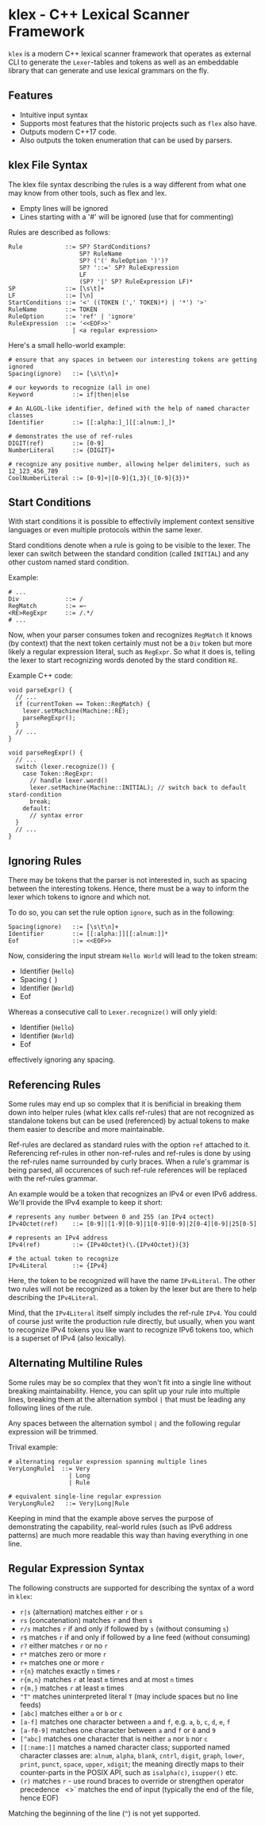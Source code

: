klex - C++ Lexical Scanner Framework
====================================

`klex` is a modern C++ lexical scanner framework that operates as external CLI to generate
the `Lexer`-tables and tokens as well as an embeddable library that can generate and
use lexical grammars on the fly.

Features
--------

- Intuitive input syntax
- Supports most features that the historic projects such as `flex` also have.
- Outputs modern C++17 code.
- Also outputs the token enumeration that can be used by parsers.

klex File Syntax
----------------

The klex file syntax describing the rules is a way different from what one may know
from other tools, such as flex and lex.

- Empty lines will be ignored
- Lines starting with a '#' will be ignored (use that for commenting)

Rules are described as follows:

```
Rule            ::= SP? StardConditions?
                    SP? RuleName
                    SP? ('(' RuleOption ')')?
                    SP? '::=' SP? RuleExpression
                    LF
                    (SP? '|' SP? RuleExpression LF)*
SP              ::= [\s\t]+
LF              ::= [\n]
StartConditions ::= '<' ((TOKEN (',' TOKEN)*) | '*') '>'
RuleName        ::= TOKEN
RuleOption      ::= 'ref' | 'ignore'
RuleExpression  ::= '<<EOF>>'
                  | <a regular expression>
```

Here's a small hello-world example:

```
# ensure that any spaces in between our interesting tokens are getting ignored
Spacing(ignore)   ::= [\s\t\n]+

# our keywords to recognize (all in one)
Keyword           ::= if|then|else

# An ALGOL-like identifier, defined with the help of named character classes
Identifier        ::= [[:alpha:]_][[:alnum:]_]*

# demonstrates the use of ref-rules
DIGIT(ref)        ::= [0-9]
NumberLiteral     ::= {DIGIT}+

# recognize any positive number, allowing helper delimiters, such as 12_123_456_789
CoolNumberLiteral ::= [0-9]+|[0-9]{1,3}(_[0-9]{3})*
```

Start Conditions
----------------

With start conditions it is possible to effectivily implement context sensitive languages
or even multiple protocols within the same lexer.

Stard conditions denote when a rule is going to be visible to the lexer. The lexer can switch
between the standard condition (called `INITIAL`) and any other custom named stard condition.

Example:

```
# ...
Div             ::= /
RegMatch        ::= =~
<RE>RegExpr     ::= /.*/
# ...
```

Now, when your parser consumes token and recognizes `RegMatch` it knows (by context) that the next
token certainly must not be a `Div` token but more likely a regular expression literal, such as
`RegExpr`. So what it does is, telling the lexer to start recognizing words denoted by
the stard condition `RE`.

Example C++ code:

```
void parseExpr() {
  // ...
  if (currentToken == Token::RegMatch) {
    lexer.setMachine(Machine::RE);
    parseRegExpr();
  }
  // ...
}

void parseRegExpr() {
  // ...
  switch (lexer.recognize()) {
    case Token::RegExpr:
      // handle lexer.word()
      lexer.setMachine(Machine::INITIAL); // switch back to default stard-condition
      break;
    default:
      // syntax error
  }
  // ...
}
```

Ignoring Rules
--------------

There may be tokens that the parser is not interested in, such as spacing between the interesting
tokens. Hence, there must be a way to inform the lexer which tokens to ignore and which not.

To do so, you can set the rule option `ignore`, such as in the following:

```
Spacing(ignore)   ::= [\s\t\n]+
Identifier        ::= [[:alpha:]][[:alnum:]]*
Eof               ::= <<EOF>>
```

Now, considering the input stream `Hello World` will lead to the token stream:

- Identifier (`Hello`)
- Spacing (` `)
- Identifier (`World`)
- Eof

Whereas a consecutive call to `Lexer.recognize()` will only yield:

- Identifier (`Hello`)
- Identifier (`World`)
- Eof

effectively ignoring any spacing.


Referencing Rules
-----------------

Some rules may end up so complex that it is benificial in breaking them down into
helper rules (what klex calls ref-rules) that are not recognized as standalone tokens but
can be used (referenced) by actual tokens to make them easier to describe and more maintainable.

Ref-rules are declared as standard rules with the option `ref` attached to it.
Referencing ref-rules in other non-ref-rules and ref-rules is done by using
the ref-rules name surrounded by curly braces. When a rule's grammar is being parsed,
all occurences of such ref-rule references will be replaced with the ref-rules grammar.

An example would be a token that recognizes an IPv4 or even IPv6 address.
We'll provide the IPv4 example to keep it short:

```
# represents any number between 0 and 255 (an IPv4 octect)
IPv4Octet(ref)    ::= [0-9]|[1-9][0-9]|1[0-9][0-9]|2[0-4][0-9]|25[0-5]

# represents an IPv4 address
IPv4(ref)         ::= {IPv4Octet}(\.{IPv4Octet}){3}

# the actual token to recognize
IPv4Literal       ::= {IPv4}
```

Here, the token to be recognized will have the name `IPv4Literal`. The other two rules will
not be recognized as a token by the lexer but are there to help describing the `IPv4Literal`.

Mind, that the `IPv4Literal` itself simply includes the ref-rule `IPv4`. You could of course
just write the production rule directly, but usually, when you want to recognize IPv4 tokens
you like want to recognize IPv6 tokens too, which is a superset of IPv4 (also lexically).

Alternating Multiline Rules
---------------------------

Some rules may be so complex that they won't fit into a single line without breaking maintainability.
Hence, you can split up your rule into multiple lines, breaking them at the alternation symbol `|`
that must be leading any following lines of the rule.

Any spaces between the alternation symbol `|` and the following regular expression will be trimmed.

Trival example:
```
# alternating regular expression spanning multiple lines
VeryLongRule1  ::= Very
                 | Long
                 | Rule

# equivalent single-line regular expression
VeryLongRule2   ::= Very|Long|Rule
```

Keeping in mind that the example above serves the purpose of demonstrating the capability,
real-world rules (such as IPv6 address patterns) are much more readable this way than
having everything in one line.

Regular Expression Syntax
-------------------------

The following constructs are supported for describing the syntax of a word in `klex`:

- `r|s` (alternation) matches either `r` or `s`
- `rs` (concatenation) matches `r` and then `s`
- `r/s` matches `r` if and only if followed by `s` (without consuming `s`)
- `r$` matches `r` if and only if followed by a line feed (without consuming)
- `r?` either matches `r` or no `r`
- `r*` matches zero or more `r`
- `r+` matches one or more `r`
- `r{n}` matches exactly `n` times `r`
- `r{m,n}` matches `r` at least `m` times and at most `n` times
- `r{m,}` matches `r` at least `m` times
- `"T"` matches uninterpreted literal `T` (may include spaces but no line feeds)
- `[abc]` matches either `a` or `b` or `c`
- `[a-f]` matches one character between `a` and `f`, e.g. `a`, `b`, `c`, `d`, `e`, `f`
- `[a-f0-9]` matches one character between `a` and `f` or `0` and `9`
- `[^abc]` matches one character that is neither `a` nor `b` nor `c`
- `[[:name:]]` matches a named character class; supported named character classes are:
  `alnum`, `alpha`, `blank`, `cntrl`, `digit`, `graph`, `lower`, `print`, `punct`, `space`,
  `upper`, `xdigit`; the meaning directly maps to their counter-parts in the POSIX API, such as
  `isalpha(c)`, `isupper()` etc.
- `(r)` matches `r` - use round braces to override or strengthen operator precedence
` `<<EOF>>` matches the end of input (typically the end of the file, hence EOF)

Matching the beginning of the line (`^`) is not yet supported.
